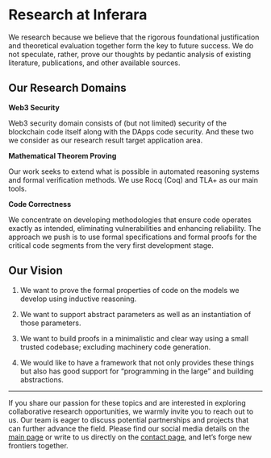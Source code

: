 # Research at Inferara

We research because we believe that the rigorous foundational justification and theoretical evaluation together form the key to future success. We do not speculate, rather, prove our thoughts by pedantic analysis of existing literature, publications, and other available sources.

## Our Research Domains

**Web3 Security**

Web3 security domain consists of (but not limited) security of the blockchain code itself along with the DApps code security. And these two we consider as our research result target application area.

**Mathematical Theorem Proving**

Our work seeks to extend what is possible in automated reasoning systems and formal verification methods. We use Rocq (Coq) and TLA+ as our main tools.

**Code Correctness**

We concentrate on developing methodologies that ensure code operates exactly as intended, eliminating vulnerabilities and enhancing reliability. The approach we push is to use formal specifications and formal proofs for the critical code segments from the very first development stage.

## Our Vision

1. We want to prove the formal properties of code on the models we develop using inductive reasoning.

2. We want to support abstract parameters as well as an instantiation of those parameters.

3. We want to build proofs in a minimalistic and clear way using a small trusted codebase; excluding machinery code generation.

4. We would like to have a framework that not only provides these things but also has good support for “programming in the large” and building abstractions.

---

If you share our passion for these topics and are interested in exploring collaborative research opportunities, we warmly invite you to reach out to us. Our team is eager to discuss potential partnerships and projects that can further advance the field. Please find our social media details on the [main page](/en) or write to us directly on the [contact page](/en/contact), and let’s forge new frontiers together.

